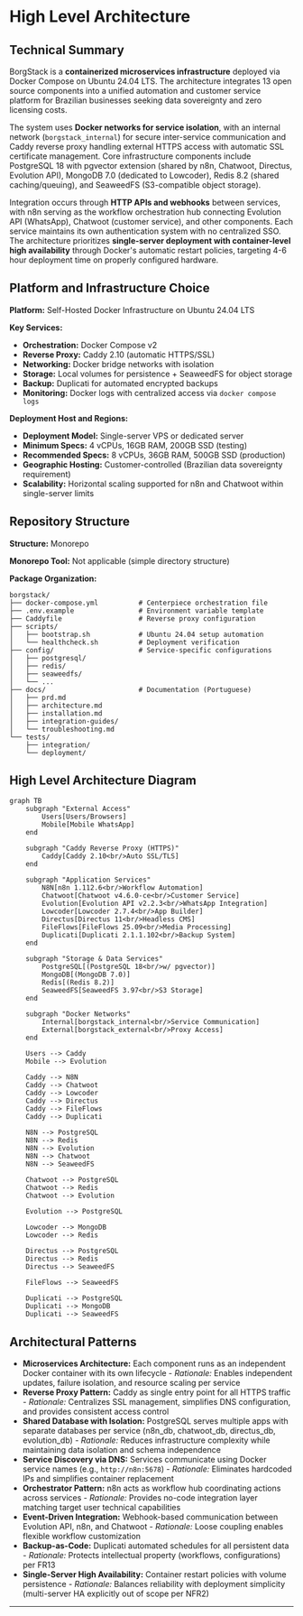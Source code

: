 # High Level Architecture

## Technical Summary

BorgStack is a **containerized microservices infrastructure** deployed via Docker Compose on Ubuntu 24.04 LTS. The architecture integrates 13 open source components into a unified automation and customer service platform for Brazilian businesses seeking data sovereignty and zero licensing costs.

The system uses **Docker networks for service isolation**, with an internal network (`borgstack_internal`) for secure inter-service communication and Caddy reverse proxy handling external HTTPS access with automatic SSL certificate management. Core infrastructure components include PostgreSQL 18 with pgvector extension (shared by n8n, Chatwoot, Directus, Evolution API), MongoDB 7.0 (dedicated to Lowcoder), Redis 8.2 (shared caching/queuing), and SeaweedFS (S3-compatible object storage).

Integration occurs through **HTTP APIs and webhooks** between services, with n8n serving as the workflow orchestration hub connecting Evolution API (WhatsApp), Chatwoot (customer service), and other components. Each service maintains its own authentication system with no centralized SSO. The architecture prioritizes **single-server deployment with container-level high availability** through Docker's automatic restart policies, targeting 4-6 hour deployment time on properly configured hardware.

## Platform and Infrastructure Choice

**Platform:** Self-Hosted Docker Infrastructure on Ubuntu 24.04 LTS

**Key Services:**
- **Orchestration:** Docker Compose v2
- **Reverse Proxy:** Caddy 2.10 (automatic HTTPS/SSL)
- **Networking:** Docker bridge networks with isolation
- **Storage:** Local volumes for persistence + SeaweedFS for object storage
- **Backup:** Duplicati for automated encrypted backups
- **Monitoring:** Docker logs with centralized access via `docker compose logs`

**Deployment Host and Regions:**
- **Deployment Model:** Single-server VPS or dedicated server
- **Minimum Specs:** 4 vCPUs, 16GB RAM, 200GB SSD (testing)
- **Recommended Specs:** 8 vCPUs, 36GB RAM, 500GB SSD (production)
- **Geographic Hosting:** Customer-controlled (Brazilian data sovereignty requirement)
- **Scalability:** Horizontal scaling supported for n8n and Chatwoot within single-server limits

## Repository Structure

**Structure:** Monorepo

**Monorepo Tool:** Not applicable (simple directory structure)

**Package Organization:**
```
borgstack/
├── docker-compose.yml          # Centerpiece orchestration file
├── .env.example                # Environment variable template
├── Caddyfile                   # Reverse proxy configuration
├── scripts/
│   ├── bootstrap.sh            # Ubuntu 24.04 setup automation
│   └── healthcheck.sh          # Deployment verification
├── config/                     # Service-specific configurations
│   ├── postgresql/
│   ├── redis/
│   ├── seaweedfs/
│   └── ...
├── docs/                       # Documentation (Portuguese)
│   ├── prd.md
│   ├── architecture.md
│   ├── installation.md
│   ├── integration-guides/
│   └── troubleshooting.md
└── tests/
    ├── integration/
    └── deployment/
```

## High Level Architecture Diagram

```mermaid
graph TB
    subgraph "External Access"
        Users[Users/Browsers]
        Mobile[Mobile WhatsApp]
    end

    subgraph "Caddy Reverse Proxy (HTTPS)"
        Caddy[Caddy 2.10<br/>Auto SSL/TLS]
    end

    subgraph "Application Services"
        N8N[n8n 1.112.6<br/>Workflow Automation]
        Chatwoot[Chatwoot v4.6.0-ce<br/>Customer Service]
        Evolution[Evolution API v2.2.3<br/>WhatsApp Integration]
        Lowcoder[Lowcoder 2.7.4<br/>App Builder]
        Directus[Directus 11<br/>Headless CMS]
        FileFlows[FileFlows 25.09<br/>Media Processing]
        Duplicati[Duplicati 2.1.1.102<br/>Backup System]
    end

    subgraph "Storage & Data Services"
        PostgreSQL[(PostgreSQL 18<br/>w/ pgvector)]
        MongoDB[(MongoDB 7.0)]
        Redis[(Redis 8.2)]
        SeaweedFS[SeaweedFS 3.97<br/>S3 Storage]
    end

    subgraph "Docker Networks"
        Internal[borgstack_internal<br/>Service Communication]
        External[borgstack_external<br/>Proxy Access]
    end

    Users --> Caddy
    Mobile --> Evolution

    Caddy --> N8N
    Caddy --> Chatwoot
    Caddy --> Lowcoder
    Caddy --> Directus
    Caddy --> FileFlows
    Caddy --> Duplicati

    N8N --> PostgreSQL
    N8N --> Redis
    N8N --> Evolution
    N8N --> Chatwoot
    N8N --> SeaweedFS

    Chatwoot --> PostgreSQL
    Chatwoot --> Redis
    Chatwoot --> Evolution

    Evolution --> PostgreSQL

    Lowcoder --> MongoDB
    Lowcoder --> Redis

    Directus --> PostgreSQL
    Directus --> Redis
    Directus --> SeaweedFS

    FileFlows --> SeaweedFS

    Duplicati --> PostgreSQL
    Duplicati --> MongoDB
    Duplicati --> SeaweedFS
```

## Architectural Patterns

- **Microservices Architecture:** Each component runs as an independent Docker container with its own lifecycle - _Rationale:_ Enables independent updates, failure isolation, and resource scaling per service
- **Reverse Proxy Pattern:** Caddy as single entry point for all HTTPS traffic - _Rationale:_ Centralizes SSL management, simplifies DNS configuration, and provides consistent access control
- **Shared Database with Isolation:** PostgreSQL serves multiple apps with separate databases per service (n8n_db, chatwoot_db, directus_db, evolution_db) - _Rationale:_ Reduces infrastructure complexity while maintaining data isolation and schema independence
- **Service Discovery via DNS:** Services communicate using Docker service names (e.g., `http://n8n:5678`) - _Rationale:_ Eliminates hardcoded IPs and simplifies container replacement
- **Orchestrator Pattern:** n8n acts as workflow hub coordinating actions across services - _Rationale:_ Provides no-code integration layer matching target user technical capabilities
- **Event-Driven Integration:** Webhook-based communication between Evolution API, n8n, and Chatwoot - _Rationale:_ Loose coupling enables flexible workflow customization
- **Backup-as-Code:** Duplicati automated schedules for all persistent data - _Rationale:_ Protects intellectual property (workflows, configurations) per FR13
- **Single-Server High Availability:** Container restart policies with volume persistence - _Rationale:_ Balances reliability with deployment simplicity (multi-server HA explicitly out of scope per NFR2)

---
